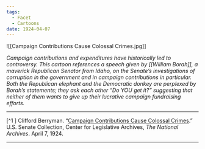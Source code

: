 ```yaml
---
tags:
  - Facet
  - Cartoons
date: 1924-04-07
---
```

![[Campaign Contributions Cause Colossal Crimes.jpg]]

*Campaign contributions and expenditures have historically led to controversy. This cartoon references a speech given by [[William Borah]], a maverick Republican Senator from Idaho, on the Senate’s investigations of corruption in the government and in campaign contributions in particular. Both the Republican elephant and the Democratic donkey are perplexed by Borah’s statements; they ask each other “Do YOU get it?” suggesting that neither of them wants to give up their lucrative campaign fundraising efforts.*

--- 

[^1 ] Clifford Berryman. “[Campaign Contributions Cause Colossal Crimes](http://www.archives.gov/exhibits/running-for-office/index.php?page=27).” U.S. Senate Collection, Center for Legislative Archives, *The National Archives*. April 7, 1924. 

---
